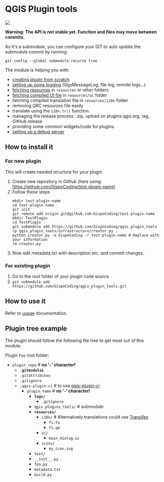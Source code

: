 # QGIS Plugin tools
![](https://github.com/GispoCoding/qgis_plugin_tools/workflows/Tests/badge.svg)


**Warning: The API is not stable yet. Function and files may move between commits.**

As it's a submodule, you can configure your GIT to auto update the submodule commit by running:

`git config --global submodule.recurse true`

The module is helping you with:
* [creating plugin from scratch](./README.md#For-new-plugin)
* [setting up some logging](docs/usage.md#Logging) (QgsMessageLog, file log, remote logs...)
* [fetching resources](docs/usage.md#Resource-tools) in `resources` or other folders
* [fetching compiled UI file](docs/usage.md#Resource-tools) in `resources/ui` folder
* fetching compiled translation file in `resources/i18n` folder
* removing QRC resources file easily
* translate using the `i18n.tr()` function.
* managing the release process : zip, upload on plugins.qgis.org, tag, GitHub release
* providing some common widgets/code for plugins
* [setting up a debug server](docs/usage.md#Debug-server)

## How to install it

### For new plugin
This will create needed structure for your plugin

1. Create new repository in Github (here using: https://github.com/GispoCoding/test-plugin-name)
2. Follow these steps
    ```shell script
    mkdir test-plugin-name
    cd test-plugin-name
    git init
    git remote add origin git@github.com:GispoCoding/test-plugin-name
    mkdir TestPlugin
    cd TestPlugin
    git submodule add https://github.com/GispoCoding/qgis_plugin_tools
    cp qgis_plugin_tools/infrastructure/creator.py .
    python creator.py -o GispoCoding -r test-plugin-name # Replace with your information
    rm creator.py
    ```
3. Now edit metadata.txt with description etc. and commit changes.

### For existing plugin
1. Go to the root folder of your plugin code source
2. `git submodule add https://github.com/GispoCoding/qgis_plugin_tools.git`


## How to use it

Refer to [usage](docs/usage.md) documentation.


## Plugin tree example

The plugin should follow the following file tree to get most out of this module.

Plugin `Foo` root folder:
* `plugin_repo` # **no '-' character!**
    * **`.gitmodules`**
    * `.gitattributes`
    * `.gitignore`
    * `.qgis-plugin-ci` # to use [qgis-plugin-ci](https://github.com/opengisch/qgis-plugin-ci)
        * `plugin_name` # **no '-' character!**
          * **`logs/`**
            * `.gitignore`
          * `qgis_plugins_tools/` # submodule
          * **`resources/`**
            * `i18n/` # Alternatively translations could use [Transifex](infrastructure/template/root/docs/development.md#Translating)
              * `fi.ts`
              * `fi.qm`
            * `ui/`
              * `main_dialog.ui`
            * `icons/`
              * `my_icon.svg`
          * `test/`
          * `__init__.py`
          * `foo.py`
          * `metadata.txt`
          * `build.py`
